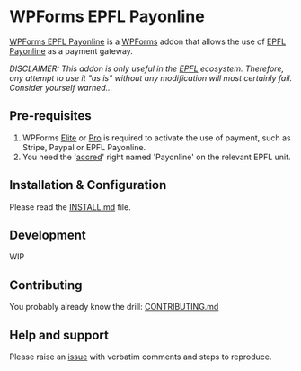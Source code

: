 # WPForms EPFL Payonline

[WPForms EPFL Payonline] is a [WPForms] addon that allows the
use of [EPFL Payonline] as a payment gateway.

_DISCLAIMER: This addon is only useful in the [EPFL] ecosystem. Therefore, any 
attempt to use it "as is" without any modification will most certainly fail. 
Consider yourself warned..._

## Pre-requisites

  1. WPForms [Elite] or [Pro] is required to activate the use of
     payment, such as Stripe, Paypal or EPFL Payonline.
  2. You need the '[accred](https://accred.epfl.ch/)' right named 'Payonline' 
     on the relevant EPFL unit.

## Installation & Configuration

Please read the [INSTALL.md] file.

## Development

WIP

## Contributing

You probably already know the drill: [CONTRIBUTING.md]

## Help and support

Please raise an [issue] with verbatim comments and steps to reproduce.


[EPFL]: https://www.epfl.ch
[EPFL Payonline]: https://payonline.epfl.ch
[WPForms EPFL Payonline]: https://github.com/epfl-idevelop/wpforms-epfl-payonline
[latest release]: https://github.com/epfl-idevelop/wpforms-epfl-payonline/releases/latest
[issue]: https://github.com/epfl-idevelop/wpforms-epfl-payonline/issues
[WPForms]: https://wpforms.com/
[Elite]: https://wpforms.com/checkout?edd_action=add_to_cart&download_id=290232&discount=SAVE50
[Pro]: https://wpforms.com/checkout?edd_action=add_to_cart&download_id=290008&discount=SAVE50
[INSTALL.md]: https://github.com/epfl-idevelop/wpforms-epfl-payonline/blob/master/INSTALL.md
[CONTRIBUTING.md]: https://github.com/epfl-idevelop/wpforms-epfl-payonline/blob/master/CONTRIBUTING.md